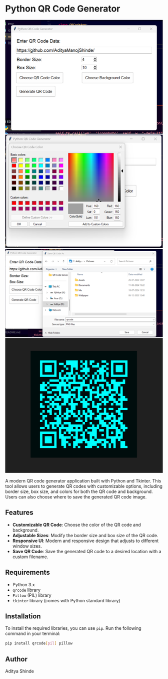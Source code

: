 # Python QR Code Generator
![QR Code Example](images/1.png)
![QR Code Example](images/2.png)
![QR Code Example](images/3.png)
![QR Code Example](images/4.png)

A modern QR code generator application built with Python and Tkinter. This tool allows users to generate QR codes with customizable options, including border size, box size, and colors for both the QR code and background. Users can also choose where to save the generated QR code image.

## Features

- **Customizable QR Code**: Choose the color of the QR code and background.
- **Adjustable Sizes**: Modify the border size and box size of the QR code.
- **Responsive UI**: Modern and responsive design that adjusts to different window sizes.
- **Save QR Code**: Save the generated QR code to a desired location with a custom filename.

## Requirements

- Python 3.x
- `qrcode` library
- `Pillow` (PIL) library
- `tkinter` library (comes with Python standard library)

## Installation

To install the required libraries, you can use `pip`. Run the following command in your terminal:

```bash
pip install qrcode[pil] pillow

```
## Author 
Aditya Shinde 
